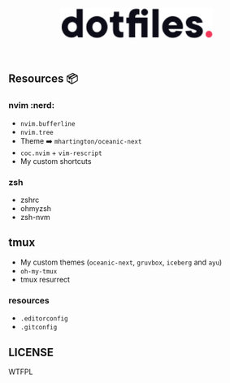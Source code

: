 <p align="center">
  <br>
  <img src="./__assets/logo.svg" width="300" />
  <br>
 </p>

<br>

## Resources 📦

### nvim :nerd:
  - `nvim.bufferline`
  - `nvim.tree`
  - Theme ➡️ `mhartington/oceanic-next`
  - `coc.nvim` + `vim-rescript`
  - My custom shortcuts

### zsh
  - zshrc
  - ohmyzsh
  - zsh-nvm

## tmux
  - My custom themes (`oceanic-next`, `gruvbox`, `iceberg` and `ayu`)
  - `oh-my-tmux`
  - tmux resurrect

### resources
  - `.editorconfig`
  - `.gitconfig`

## LICENSE

WTFPL
